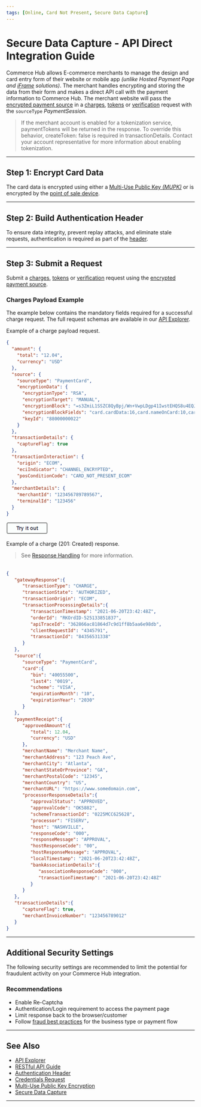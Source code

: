 ```yaml
---
tags: [Online, Card Not Present, Secure Data Capture]
---
```


# Secure Data Capture - API Direct Integration Guide

Commerce Hub allows E-commerce merchants to manage the design and card entry form of their website or mobile app _(unlike Hosted Payment Page and [iFrame](?path=docs/Online-Mobile-Digital/Secure-Data-Capture/iFrame-JS/iFrame-JS.md) solutions)_. The merchant handles encrypting and storing the data from their form and makes a direct API call with the payment information to Commerce Hub. The merchant website will pass the [encrypted payment source](?path=docs/Online-Mobile-Digital/Secure-Data-Capture/Multi-Use-Public-Key/Multi-Use-Public-Key-Encryption.md) in a [charges](?path=docs/Resources/API-Documents/Payments/Charges.md), [tokens](?path=docs/Resources/API-Documents/Payments_VAS/Payment-Token.md) or [verification](?path=docs/Resources/API-Documents/Payments_VAS/Verification.md) request with the `sourceType` _PaymentSession_.

<!-- theme: warning -->
> If the merchant account is enabled for a tokenization service, paymentTokens will be returned in the response. To override this behavior, createToken: false is required in transactionDetails. Contact your account representative for more information about enabling tokenization.

---

## Step 1: Encrypt Card Data

The card data is encrypted using either a [Multi-Use Public Key _(MUPK)_](?path=docs/Online-Mobile-Digital/Secure-Data-Capture/Multi-Use-Public-Key/Multi-Use-Public-Key-Encryption.md) or is encrypted by the [point of sale device](?pathdocs/In-Person/Integrations/Encrypted-PIN-Pad.md).

---

## Step 2: Build Authentication Header

To ensure data integrity, prevent replay attacks, and eliminate stale requests, authentication is required as part of the [header](?path=docs/Resources/API-Documents/Authentication-Header.md).

---

## Step 3: Submit a Request

Submit a [charges](?path=docs/Resources/API-Documents/Payments/Charges.md), [tokens](?path=docs/Resources/API-Documents/Payments_VAS/Payment-Token.md) or [verification](?path=docs/Resources/API-Documents/Payments_VAS/Verification.md) request using the [encrypted payment source](?path=[Title](../../../Resources/Guides/Payment-Sources/Source-Type.md)).

### Charges Payload Example

The example below contains the mandatory fields required for a successful charge request. The full request schemas are available in our [API Explorer](../api/?type=post&path=/payments/v1/charges).

<!--
type: tab
titles: Request, Response
-->

Example of a charge payload request.

```json
{
  "amount": {
    "total": "12.04",
    "currency": "USD"
  },
  "source": {
    "sourceType": "PaymentCard",
    "encryptionData": {
      "encryptionType": "RSA",
      "encryptionTarget": "MANUAL",
      "encryptionBlock": "=s3ZmiL1SSZC8QyBpj/Wn+VwpLDgp41IwstEHQS8u4EQJ....",
      "encryptionBlockFields": "card.cardData:16,card.nameOnCard:10,card.expirationMonth:2,card.expirationYear:4,card.securityCode:3",
      "keyId": "88000000022"
    }
  },
  "transactionDetails": {
    "captureFlag": true
  },
  "transactionInteraction": {
    "origin": "ECOM",
    "eciIndicator": "CHANNEL_ENCRYPTED",
    "posConditionCode": "CARD_NOT_PRESENT_ECOM"
  },
  "merchantDetails": {
    "merchantId": "123456789789567",
    "terminalId": "123456"
  }
}
```

[![Try it out](../../../../assets/images/button.png)](../api/?type=post&path=/payments/v1/charges)

<!--
type: tab
-->

Example of a charge (201: Created) response.

<!-- theme: info -->
> See [Response Handling](?path=docs/Resources/Guides/Response-Codes/Response-Handling.md) for more information.

```json

{
   "gatewayResponse":{
      "transactionType": "CHARGE",
      "transactionState": "AUTHORIZED",
      "transactionOrigin": "ECOM",
      "transactionProcessingDetails":{
         "transactionTimestamp": "2021-06-20T23:42:48Z",
         "orderId": "RKOrdID-525133851837",
         "apiTraceId": "362866ac81864d7c9d1ff8b5aa6e98db",
         "clientRequestId": "4345791",
         "transactionId": "84356531338"
      }
   },
   "source":{
      "sourceType": "PaymentCard",
      "card":{
         "bin": "40055500",
         "last4": "0019",
         "scheme": "VISA",
         "expirationMonth": "10",
         "expirationYear": "2030"
      }
   },
   "paymentReceipt":{
      "approvedAmount":{
         "total": 12.04,
         "currency": "USD"
      },
      "merchantName": "Merchant Name",
      "merchantAddress": "123 Peach Ave",
      "merchantCity": "Atlanta",
      "merchantStateOrProvince": "GA",
      "merchantPostalCode": "12345",
      "merchantCountry": "US",
      "merchantURL": "https://www.somedomain.com",
      "processorResponseDetails":{
         "approvalStatus": "APPROVED",
         "approvalCode": "OK5882",
         "schemeTransactionId": "0225MCC625628",
         "processor": "FISERV",
         "host": "NASHVILLE",
         "responseCode": "000",
         "responseMessage": "APPROVAL",
         "hostResponseCode": "00",
         "hostResponseMessage": "APPROVAL",
         "localTimestamp": "2021-06-20T23:42:48Z",
         "bankAssociationDetails":{
            "associationResponseCode": "000",
            "transactionTimestamp": "2021-06-20T23:42:48Z"
         }
      }
   },
   "transactionDetails":{
      "captureFlag": true,
      "merchantInvoiceNumber": "123456789012"
   }
}
```

<!-- type: tab-end -->

---

## Additional Security Settings

The following security settings are recommended to limit the potential for fraudulent activity on your Commerce Hub integration.

### Recommendations

- Enable Re-Captcha
- Authentication/Login requirement to access the payment page
- Limit response back to the browser/customer
- Follow [fraud best practices](?path=docs/Resources/Guides/Fraud/Fraud-Settings.md) for the business type or payment flow

---

## See Also

- [API Explorer](../api/?type=post&path=/payments-vas/v1/card-capture)
- [RESTful API Guide](?path=docs/Resources/API-Documents/Use-Our-APIs.md)
- [Authentication Header](?path=docs/Resources/API-Documents/Authentication-Header.md)
- [Credentials Request](?path=docs/Resources/API-Documents/Security/Credentials.md)
- [Multi-Use Public Key Encryption](?path=docs/Online-Mobile-Digital/Secure-Data-Capture/Multi-Use-Public-Key/Multi-Use-Public-Key-Encryption.md)
- [Secure Data Capture](?path=docs/Online-Mobile-Digital/Secure-Data-Capture/Secure-Data-Capture.md)

---
